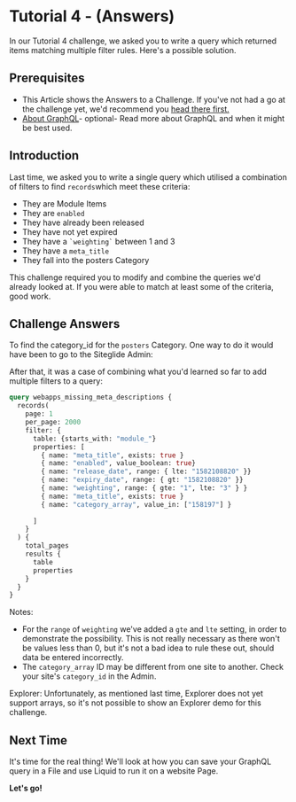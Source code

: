 # Tutorial 4 - (Answers)

In our Tutorial 4 challenge, we asked you to write a query which returned items matching multiple filter rules. Here's a possible solution.

## Prerequisites

* This Article shows the Answers to a Challenge. If you've not had a go at the challenge yet, we'd recommend you [head there first.](tutorial-4-advanced-filtering.md)
* [About GraphQL](../about-graphql.md)- optional- Read more about GraphQL and when it might be best used.

## Introduction

Last time, we asked you to write a single query which utilised a combination of filters to find `records`which meet these criteria:

* They are Module Items
* They are `enabled`
* They have already been released
* They have not yet expired
* They have a `` `weighting` `` between 1 and 3
* They have a `meta_title`
* They fall into the posters Category

This challenge required you to modify and combine the queries we'd already looked at. If you were able to match at least some of the criteria, good work.

## Challenge Answers

To find the category\_id for the `posters` Category. One way to do it would have been to go to the Siteglide Admin:

After that, it was a case of combining what you'd learned so far to add multiple filters to a query:

```graphql
query webapps_missing_meta_descriptions {
  records(
    page: 1
    per_page: 2000
    filter: { 
      table: {starts_with: "module_"}
      properties: [
        { name: "meta_title", exists: true }
        { name: "enabled", value_boolean: true}
        { name: "release_date", range: { lte: "1582108820" }}
        { name: "expiry_date", range: { gt: "1582108820" }}
        { name: "weighting", range: { gte: "1", lte: "3" } }
        { name: "meta_title", exists: true }
        { name: "category_array", value_in: ["158197"] }
        
      ]
    }
  ) {
    total_pages
    results {
      table
      properties
    }
  }
}
```

Notes:

* For the `range` of `weighting` we've added a `gte` and `lte` setting, in order to demonstrate the possibility. This is not really necessary as there won't be values less than 0, but it's not a bad idea to rule these out, should data be entered incorrectly.
* The `category_array` ID may be different from one site to another. Check your site's `category_id` in the Admin.

Explorer: Unfortunately, as mentioned last time, Explorer does not yet support arrays, so it's not possible to show an Explorer demo for this challenge.

## Next Time

It's time for the real thing! We'll look at how you can save your GraphQL query in a File and use Liquid to run it on a website Page.

**Let's go!**
